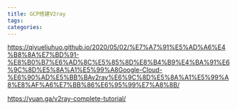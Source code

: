 ```yaml
---
title: GCP搭建V2ray
tags:
categories:
---
```


https://qiyueliuhuo.github.io/2020/05/02/%E7%A7%91%E5%AD%A6%E4%B8%8A%E7%BD%91-%E8%B0%B7%E6%AD%8C%E5%85%8D%E8%B4%B9%E4%BA%91%E6%9C%8D%E5%8A%A1%E5%99%A8Google-Cloud-%E6%90%AD%E5%BB%BAv2ray%E6%9C%8D%E5%8A%A1%E5%99%A8%E8%AF%A6%E7%BB%86%E6%95%99%E7%A8%8B/

https://yuan.ga/v2ray-complete-tutorial/